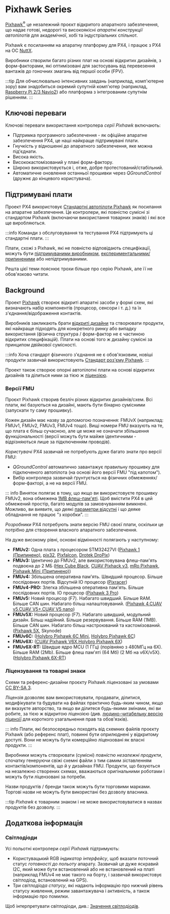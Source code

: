 # Pixhawk Series

[Pixhawk<sup>&reg;</sup>](https://pixhawk.org/) це незалежний проєкт відкритого апаратного забезпечення, що надає готові, недорогі та високоякісні _апаратні конструкції автопілотів_ для академічної, хобі та індустріальних спільнот.

Pixhawk є посиланням на апаратну платформу для PX4, і працює з PX4 на ОС [NuttX](https://nuttx.apache.org/).

Виробники створили багато різних плат на основі відкритих дизайнів, з форм-факторами, які оптимізовані для застосувань від перевезення вантажів до гоночних змагань від першої особи (FPV).

:::tip
Для обчислювально інтенсивних завдань (наприклад, комп'ютерне зору) вам знадобиться окремий супутній комп'ютер (наприклад, [Raspberry Pi 2/3 Navio2](../flight_controller/raspberry_pi_navio2.md)) або платформа з інтегрованим супутнім рішенням.
:::

## Ключові переваги

Ключові переваги використання контролера _серії Pixhawk_ включають:

- Підтримка програмного забезпечення - як офіційне апаратне забезпечення PX4, це наші найкраще підтримувані плати.
- Гнучкість у відношенні до апаратного забезпечення, яке можна під'єднати.
- Висока якість.
- Висококастомізований у плані форм-фактору.
- Широко використовується і, отже, добре протестований/стабільний.
- Автоматичне оновлення останньої прошивки через _QGroundControl_ (дружнє до кінцевого користувача).

## Підтримувані плати

Проект PX4 використовує [Стандартні автопілоти Pixhawk](../flight_controller/autopilot_pixhawk_standard.md) як посилання на апаратне забезпечення. Це контролери, які повністю сумісні зі стандартом Pixhawk (включаючи використання товарних знаків) і які все ще виробляються.

:::info
Команди з обслуговування та тестування PX4 підтримують ці стандартні плати.
:::

Плати, схожі з Pixhawk, які не повністю відповідають специфікації, можуть бути [підтримуваними виробником](../flight_controller/autopilot_manufacturer_supported.md), [експериментальними/припиненими](../flight_controller/autopilot_experimental.md) або непідтримуваними.

Решта цієї теми пояснює трохи більше про серію Pixhawk, але її не обов'язково читати.

## Background

Проект [Pixhawk](https://pixhawk.org/) створює відкриті апаратні засоби у формі схем, які визначають набір компонентів (процесор, сенсори і т. д.) та їх з'єднання/відображення контактів.

Виробників закликають брати [відкриті дизайни](https://github.com/pixhawk/Hardware) та створювати продукти, які найкраще підходять для конкретного ринку або випадку використання (фізична структура / форм-фактор не є частиною відкритих специфікацій). Плати на основі того ж дизайну сумісні за принципом двійкової сумісності.

:::info Хоча стандарт фізичного з'єднання не є обов'язковим, новіші продукти зазвичай використовують [Стандарт роз'єму Pixhawk](https://pixhawk.org/pixhawk-connector-standard/).
:::

Проект також створює опорні автопілотні плати на основі відкритих дизайнів та ділиться ними за тією ж [ліцензією](#licensing-and-trademarks).

<a id="fmu_versions"></a>

### Версії FMU

Проєкт Pixhawk створив безліч різних відкритих дизайнів/схем. Всі плати, які базуються на дизайні, мають бути бінарно сумісними (запускати ту саму прошивку).

Кожен дизайн має назву за допомогою позначення: FMUvX (наприклад: FMUv1, FMUv2, FMUv3, FMUv4 тощо). Вищі номери FMU вказують на те, що плата є більш сучасною, але це може не означати збільшення функціональності (версії можуть бути майже ідентичними - відрізняються лише за підключенням проводів).

_Користувачі_ PX4 зазвичай не потребують дуже багато знати про версії FMU:

- _QGroundControl_ автоматично завантажує правильну прошивку для підключеного автопілота (на основі його версії FMU "під капотом").
- Вибір контролера зазвичай ґрунтується на фізичних обмеженнях/форм-факторі, а не на версії FMU.

::: info Виняток полягає в тому, що якщо ви використовуєте прошивку FMUv2, вона обмежена [1MB флеш-пам'яті](../flight_controller/silicon_errata.md#fmuv2-pixhawk-silicon-errata). Щоб вмістити PX4 в цей обмежений простір, багато модулів за замовчуванням вимкнені. Можливо, ви виявите, що деякі [параметри відсутні](../advanced_config/parameters.md#missing) і що деяке обладнання не працює "з коробки".
:::

_Розробники_ PX4 потребують знати версію FMU своєї плати, оскільки це потрібно для створення власного апаратного забезпечення.

На дуже високому рівні, основні відмінності полягають у наступному:

- **FMUv2:** Одна плата з процесором STM32427VI ([Pixhawk 1 (Припинено)](../flight_controller/pixhawk.md), [pix32](../flight_controller/holybro_pix32.md), [Pixfalcon](../flight_controller/pixfalcon.md), [Drotek DroPix](../flight_controller/dropix.md))
- **FMUv3:** Ідентично до FMUv2, але використовувана флеш-пам'ять подвоєна до 2 МБ ([Hex Cube Black](../flight_controller/pixhawk-2.md), [CUAV Pixhack v3](../flight_controller/pixhack_v3.md), [mRo Pixhawk](../flight_controller/mro_pixhawk.md), [Pixhawk Mini (Припинено)](../flight_controller/pixhawk_mini.md))
- **FMUv4:** Збільшена оперативна пам'ять. Швидший процесор. Більше послідовних портів. Відсутній IO процесор ([Pixracer](../flight_controller/pixracer.md))
- **FMUv4-PRO:** Злегка збільшена оперативна пам'ять. Більше послідовних портів. IO процесор ([Pixhawk 3 Pro](../flight_controller/pixhawk3_pro.md))
- **FMUv5:** Новий процесор (F7). Набагато швидший. Більше RAM. Більше CAN шин. Набагато більш налаштовуваний. ([Pixhawk 4](../flight_controller/pixhawk4.md),[CUAV v5](../flight_controller/cuav_v5.md),[CUAV V5+](../flight_controller/cuav_v5_plus.md),[CUAV V5 nano](../flight_controller/cuav_v5_nano.md))
- **FMUv5X:** Новий процесор (F7). Набагато швидший, модульний дизайн. Більш надійний. Більше резервування. Більше RAM (1MB). Більше CAN шин. Набагато більш настроюваний та кастомізований. ([Pixhawk 5X](../flight_controller/pixhawk5x.md), Skynode)
- **FMUv6C:** ([Holybro Pixhawk 6C Mini](../flight_controller/pixhawk6c_mini.md), [Holybro Pixhawk 6C](../flight_controller/pixhawk6c.md))
- **FMUv6X:** ([CUAV Pixhawk V6X](../flight_controller/cuav_pixhawk_v6x.md),[Holybro Pixhawk 6X](../flight_controller/pixhawk6x.md))
- **FMUv6X-RT:** Швидше ядро MCU (1 ГГц) (порівняно з 480МГц на 6X). Більше RAM (2Mb). Більше флеш пам'яті (64 Мб) (2 Мб на v6X/v5X). ([Holybro Pixhawk 6X-RT](../flight_controller/pixhawk6x-rt.md))

<a id="licensing-and-trademarks"></a>

### Ліцензування та товарні знаки

Схеми та референс-дизайни проєкту Pixhawk ліцензовані за умовами [CC BY-SA 3](https://creativecommons.org/licenses/by-sa/3.0/legalcode).

Ліцензія дозволяє вам використовувати, продавати, ділитися, модифікувати та будувати на файлах практично будь-яким чином, якщо ви вказуєте авторство, та якщо ви ділитеся будь-якими змінами, які ви робите, за тією ж відкритою ліцензією (див. [людино-читабельну версію ліцензії](https://creativecommons.org/licenses/by-sa/3.0/) для короткого узагальнення прав та обов'язків).

::: info
Плати, які безпосередньо походять від схемних файлів проєкту Pixhawk (або референс плат), повинні бути оприлюднені у відкритому доступі.
Вони не можуть бути комерційно ліцензовані як власні продукти.
:::

Виробники можуть створювати (сумісні) _повністю незалежні продукти_, спочатку генеруючи свіжі схемні файли з тим самим зіставленням контактів/компонентів, що й у дизайнах FMU. Продукти, що базуються на незалежно створених схемах, вважаються оригінальними роботами і можуть бути ліцензовані за потреби.

Назви продуктів / бренди також можуть бути торговими марками. Торгові назви не можуть бути використані без дозволу власника.

:::tip
_Pixhawk_ є товарним знаком і не може використовуватися в назвах продуктів без дозволу.
:::

## Додаткова інформація

### Світлодіоди

Усі польотні контролери _серії Pixhawk_ підтримують:

- Користувацький RGB _індикатор інтерфейсу_, щоб вказати поточний статус _готовності до польоту_ апарату. Зазвичай це дуже яскравий I2C, який може бути встановлений або не встановлений на платі (наприклад FMUv4 не має такого на борту, і зазвичай використовує світлодіод, встановлений на GPS).
- Три *світлодіода статусу*, які надають інформацію про нижчий рівень статусу живлення, режим завантажувача і активність, а також інформацію про помилки.

Щоб інтерпретувати світлодіоди, див.: [Значення світлодіодів](../getting_started/led_meanings.md).
